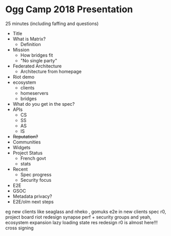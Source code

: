 # Ogg Camp 2018 Presentation

25 minutes (including faffing and questions)

* Title
* What is Matrix?
  * Definition
* Mission
  * How bridges fit
  * "No single party"
* Federated Architecture
  * Architecture from homepage
* Riot demo
* ecosystem
  * clients
  * homeservers
  * bridges
* What do you get in the spec?
* APIs
  * CS
  * SS
  * AS
  * IS
* ~~Reputation?~~
* Communities
* Widgets
* Project Status
  * French govt
  * stats
* Recent
  * Spec progress
  * Security focus
* E2E
* GSOC
* Metadata privacy?
* E2E/olm next steps

eg new clients like seaglass and nheko , gomuks
e2e in new clients
spec r0, project board
riot redesign
synapse perf + security
groups
and yeah, ecosystem expansion
lazy loading
state res redesign
r0 is almost here!!!
cross signing